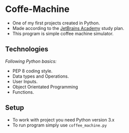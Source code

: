 # Coffe-Machine
* One of my first projects created in Python.
* Made according to the [JetBrains Academy](https://hyperskill.org/) study plan.
* This program is simple coffee machine simulator.
## Technologies
*Following Python basics:*
* PEP 8 coding style.
* Data types and Operations.
* User Inputs.
* Object Orientated Programming
* Functions.
## Setup
* To work with project you need Python version 3.x
* To run program simply use ```coffee_machine.py```
